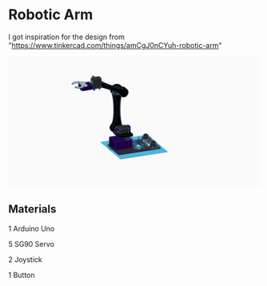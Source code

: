 # Robotic Arm

I got inspiration for the design from "https://www.tinkercad.com/things/amCgJ0nCYuh-robotic-arm"

<img src="https://github.com/berhanozturk/robotic_arm/blob/main/Robotic%20Arm.png?raw=true">


## Materials

1 Arduino Uno

5 SG90 Servo

2 Joystick

1 Button
